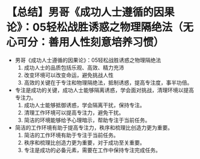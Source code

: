 # 【总结】男哥《成功人士遵循的因果论》：05轻松战胜诱惑之物理隔绝法（无心可分：善用人性刻意培养习惯）

-   男哥《成功人士遵循的因果论》：05轻松战胜诱惑之物理隔绝法
    1.  成功人士的品质包括乐观、高效、精力充沛
    2.  改变环境可以改变命运，避免挑战人性
    3.  高效的关键在于专注和物理隔绝法，抵制诱惑，提高专注度，事半功倍。
-   专注是成功的关键，成功人士能够隔离诱惑，学会面对挑战，清理环境以提高专注力。
    1.  成功人士能够抵御诱惑，学会隔离干扰，保持专注。
    2.  清理工作环境可以提高专注力，避免干扰。
    3.  简洁的环境能够给予心理暗示，帮助专注于当前任务。
-   简洁的工作环境有助于提高专注力，秩序和梳理比创造力更为重要。
    1.  简洁的工作环境有助于专注于当前任务。
    2.  秩序和梳理比创造力更为重要，对于成功至关重要。
    3.  专注是成功的必备元素，需要在工作中保持专注完成任务。